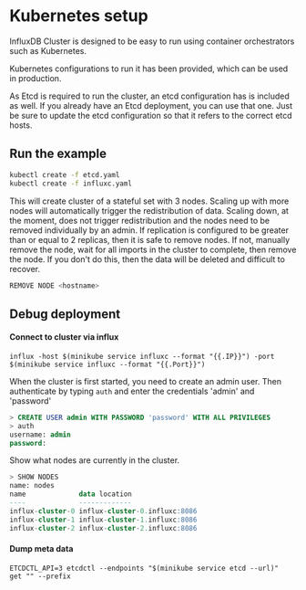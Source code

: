 # Kubernetes setup 

InfluxDB Cluster is designed to be easy to run using container orchestrators such as Kubernetes.

Kubernetes configurations to run it has been provided, which can be used in production.

As Etcd is required to run the cluster, an etcd configuration has is included as well. 
If you already have an Etcd deployment, you can use that one. Just be sure to update the etcd configuration
so that it refers to the correct etcd hosts. 

## Run the example

```bash
kubectl create -f etcd.yaml
kubectl create -f influxc.yaml
```
This will create cluster of a stateful set with 3 nodes. Scaling up with more nodes
will automatically trigger the redistribution of data. Scaling down, at the moment, does not trigger
redistribution and the nodes need to be removed individually by an admin. If replication is 
configured to be greater than or equal to 2 replicas, then it is safe to remove nodes. If not, 
manually remove the node, wait for all imports in the cluster to complete, then remove the node.
If you don't do this, then the data will be deleted and difficult to recover. 
```sql
REMOVE NODE <hostname>
```


## Debug deployment


#### Connect to cluster via influx
```
influx -host $(minikube service influxc --format "{{.IP}}") -port $(minikube service influxc --format "{{.Port}}")  
```

When the cluster is first started, you need to create an admin user. Then authenticate by typing `auth` and enter the credentials 'admin' and 'password' 
```sql
> CREATE USER admin WITH PASSWORD 'password' WITH ALL PRIVILEGES
> auth
username: admin
password: 

```

Show what nodes are currently in the cluster. 
```sql
> SHOW NODES
name: nodes
name             data location
----             -------------
influx-cluster-0 influx-cluster-0.influxc:8086
influx-cluster-1 influx-cluster-1.influxc:8086
influx-cluster-2 influx-cluster-2.influxc:8086

```


#### Dump meta data
```
ETCDCTL_API=3 etcdctl --endpoints "$(minikube service etcd --url)"  get "" --prefix
```